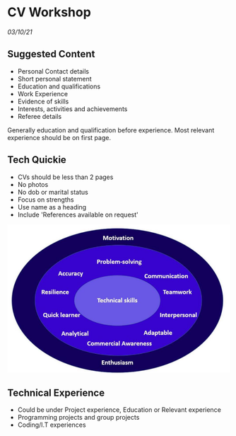 # CV Workshop
_03/10/21_

## Suggested Content
- Personal Contact details
- Short personal statement
- Education and qualifications
- Work Experience
- Evidence of skills
- Interests, activities and achievements
- Referee details

Generally education and qualification before experience. 
Most relevant experience should be on first page.

## Tech Quickie
- CVs should be less than 2 pages
- No photos 
- No dob or marital status
- Focus on strengths
- Use name as a heading
- Include 'References available on request' 

![20221003102650.png](20221003102650.png)

## Technical Experience
- Could be under Project experience, Education or Relevant experience
- Programming projects and group projects
- Coding/I.T experiences

